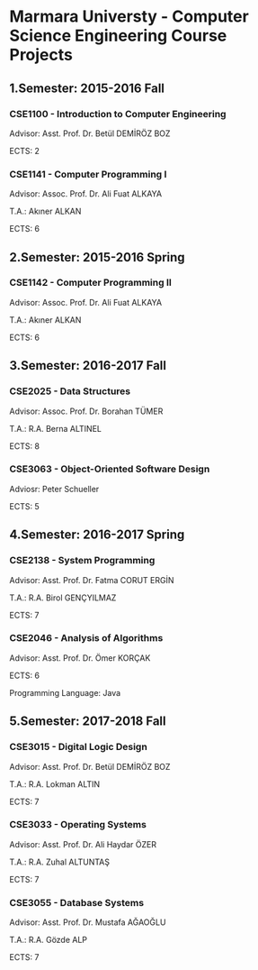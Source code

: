 # Marmara Universty - Computer Science Engineering Course Projects

## 1.Semester: 2015-2016 Fall

### CSE1100 - Introduction to Computer Engineering
Advisor: Asst. Prof. Dr. Betül DEMİRÖZ BOZ

ECTS: 2

### CSE1141 - Computer Programming I
Advisor: Assoc. Prof. Dr. Ali Fuat ALKAYA

T.A.: Akıner ALKAN

ECTS: 6


## 2.Semester: 2015-2016 Spring

### CSE1142 - Computer Programming II
Advisor: Assoc. Prof. Dr. Ali Fuat ALKAYA

T.A.: Akıner ALKAN

ECTS: 6


## 3.Semester: 2016-2017 Fall

### CSE2025 - Data Structures
Advisor: Assoc. Prof. Dr. Borahan TÜMER

T.A.: R.A. Berna ALTINEL

ECTS: 8

### CSE3063 - Object-Oriented Software Design
Adviosr: Peter Schueller

ECTS: 5


## 4.Semester: 2016-2017 Spring

### CSE2138 - System Programming
Advisor: Asst. Prof. Dr. Fatma CORUT ERGİN

T.A.: R.A. Birol GENÇYILMAZ

ECTS: 7

### CSE2046 - Analysis of Algorithms
Advisor: Asst. Prof. Dr. Ömer KORÇAK

ECTS: 6

Programming Language: Java


## 5.Semester: 2017-2018 Fall

### CSE3015 - Digital Logic Design
Advisor: Asst. Prof. Dr. Betül DEMİRÖZ BOZ

T.A.: R.A. Lokman ALTIN

ECTS: 7

### CSE3033 - Operating Systems
Advisor: Asst. Prof. Dr. Ali Haydar ÖZER

T.A.: R.A. Zuhal ALTUNTAŞ

ECTS: 7

### CSE3055 - Database Systems
Advisor: Asst. Prof. Dr. Mustafa AĞAOĞLU

T.A.: R.A. Gözde ALP

ECTS: 7
